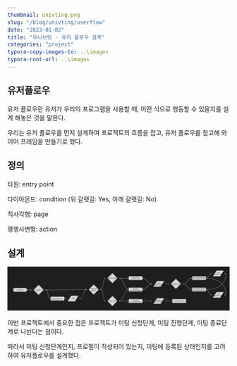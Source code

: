 ```yaml
---
thumbnail: univting.png
slug: "/blog/univting/userflow"
date: "2023-01-02"
title: "유니브팅 - 유저 플로우 설계"
categories: "project"
typora-copy-images-to: ..\images
typora-root-url: ..\images
---
```


## 유저플로우

유저 플로우란 유저가 우리의 프로그램을 사용할 때, 어떤 식으로 행동할 수 있을지를 설계 해놓은 것을 말한다.

우리는 유저 플로우를 먼저 설계하여 프로젝트의 흐름을 잡고, 유저 플로우를 참고해 와이어 프레임을 만들기로 했다.

## 정의

타원: entry point

다이아몬드: condition (위 갈랫길: Yes, 아래 갈랫길: No)

직사각형: page

평행사변형: action

## 설계

![univting1.png](../images/univting1.png)

이번 프로젝트에서 중요한 점은 프로젝트가 미팅 신청단계, 미팅 진행단계, 미팅 종료단계로 나뉜다는 점이다.

따라서 미팅 신청단계인지, 프로필이 작성되어 있는지, 미팅에 등록된 상태인지를 고려하여 유저플로우를 설계했다.
